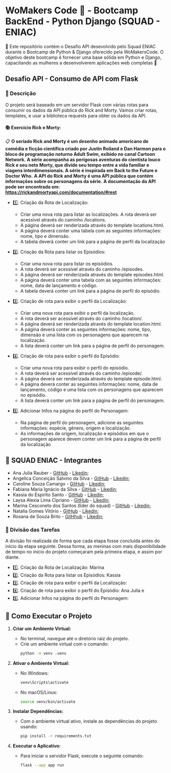 # WoMakers Code 🦋 - Bootcamp BackEnd - Python Django (SQUAD - ENIAC)

🦋 Este repositório contém o Desafio API desevolvido pelo Squad ENIAC durante o Bootcamp de Python & Django oferecido pela WoMakersCode. O objetivo deste bootcamp é fornecer uma base sólida em Python e Django, capacitando as mulheres a desenvolverem aplicações web completas 🦋

## Desafio API - Consumo de API com Flask

### 📜 Descrição

O projeto será baseado em um servidor Flask com várias rotas para consumir os dados da API pública do Rick and Morty. Vamos criar rotas, templates, e usar a biblioteca requests para obter os dados da API.
  
#### 📚 Exercício  Rick e Morty:

📋 **O seriado Rick and Morty é um desenho animado americano de comédia e ficção científica criado por Justin Roiland e Dan Harmon para o bloco de programação noturno Adult Swim, exibido no canal Cartoon Network.** **A série acompanha as perigosas aventuras do cientista louco Rick e seu neto Morty, que divide seu tempo entre a vida familiar e viagens interdimensionais. A série é inspirada em Back to the Future e Doctor Who.** **A API do Rick and Morty é uma API pública que contém informações sobre os personagens da série.** **A documentação da API pode ser encontrada em: https://rickandmortyapi.com/documentation/#rest**


- 1️⃣. Criação da Rota de Localização:
    - Criar uma nova rota para listar as localizações. A rota deverá ser acessível através do caminho /locations.
    - A página deverá ser renderizada através do template locations.html. 
    - A página deverá conter uma tabela com as seguintes informações: nome, tipo e dimensão.
    - A tabela deverá conter um link para a página de perfil da localização

- 2️⃣. Criação da Rota para listar os Episódios:
    - Criar uma nova rota para listar os episódios.
    - A rota deverá ser acessível através do caminho /episodes.
    - A página deverá ser renderizada através do template episodes.html.
    - A página deverá conter uma tabela com as seguintes informações: nome, data de lançamento e código.
    - A tabela deverá conter um link para a página de perfil do episódio.


- 3️⃣. Criação de rota para exibir o perfil da Localização:
    - Criar uma nova rota para exibir o perfil da localização.
    - A rota deverá ser acessível através do caminho /location/<id>.
    - A página deverá ser renderizada através do template location.html.
    - A página deverá conter as seguintes informações: nome, tipo, dimensão e uma lista com os personagens que aparecem na localização.
    - A lista deverá conter um link para a página de perfil do personagem.


- 4️⃣. Criação de rota para exibir o perfil do Episódio:
    - Criar uma nova rota para exibir o perfil do episódio. 
    - A rota deverá ser acessível através do caminho /episode/<id>.
    - A página deverá ser renderizada através do template episode.html.
    - A página deverá conter as seguintes informações: nome, data de lançamento, código e uma lista com os personagens que aparecem no episódio.
    - A lista deverá conter um link para a página de perfil do personagem.

- 5️⃣. Adicionar Infos na página do perfil do Personagem:
    - Na página de perfil do personagem, adicione as seguintes informações: espécie, gênero, origem e localização. 
    - As informações de origem, localização e episódios em que o personagem aparece devem conter um link para a página de perfil da localização


## 👥 SQUAD ENIAC - Integrantes 

- Ana Julia Rauber - [GitHub](https://github.com/anajuliarauber) - [Likedin](https://www.linkedin.com/in/ana-julia-rauber/);
- Angelica Conceição Salvino da Silva - [GitHub](https://github.com/AngelicaSalvino) - [Likedin](https://www.linkedin.com/in/angelica-salvino/);
- Caroline Souza Camargo - [GitHub](https://github.com/Caroline-Camargo) - [Likedin](https://www.linkedin.com/in/caroline-souza-camargo-023b54164/);
- Fabiana Maria Ignácio da Silva - [GitHub](https://github.com/Ignacio-fabianamaria) - [Likedin](https://www.linkedin.com/in/fabianaignacio/);
- Kassia do Espirito Santo - [GitHub](https://github.com/KassiaES) - [Likedin](https://www.linkedin.com/in/kassia-es);
- Laysa Alexia Lima Cipriano - [GitHub](https://github.com/LayCipriano) - [Likedin](https://www.linkedin.com/in/lay-cipriano/);
- Marina Cesconeto dos Santos (líder do squad) - [GitHub](https://github.com/marina6coneto) - [Likedin](https://www.linkedin.com/in/marina-cesconeto-dos-santos-a17563216/);
- Natalia Gomes Vitório - [GitHub]() - [Likedin]();
- Rosana de Souza Brito - [GitHhub](https://github.com/RosanaBrito) - [Likedin](https://www.linkedin.com/in/rosanadesouzabrito/);

### 🤝 Divisão das Tarefas

A divisão foi realizada de forma que cada etapa fosse concluída antes do início da etapa seguinte. Dessa forma, as meninas com mais disponibilidade de tempo no início do projeto começaram pela primeira etapa, e assim por diante.

- 1️⃣. Criação da Rota de Localização: Marina
- 2️⃣. Criação da Rota para listar os Episódios: Kassia
- 3️⃣. Criação de rota para exibir o perfil da Localização:
- 4️⃣. Criação de rota para exibir o perfil do Episódio: Ana Julia e 
- 5️⃣. Adicionar Infos na página do perfil do Personagem:


## 🔧 Como Executar o Projeto

1. **Criar um Ambiente Virtual:**
   - No terminal, navegue até o diretório raiz do projeto.
   - Crie um ambiente virtual com o comando:
     ```bash
     python -m venv .venv
     ```

2. **Ativar o Ambiente Virtual:**
   - No Windows:
     ```bash
     venv\Scripts\activate
     ```
   - No macOS/Linux:
     ```bash
     source venv/bin/activate
     ```

3. **Instalar Dependências:**
   - Com o ambiente virtual ativo, instale as dependências do projeto usando:
     ```bash
     pip install -r requirements.txt
     ```

4. **Executar o Aplicativo:**
   - Para iniciar o servidor Flask, execute o seguinte comando:
     ```bash
     flask --app app run
     ```
